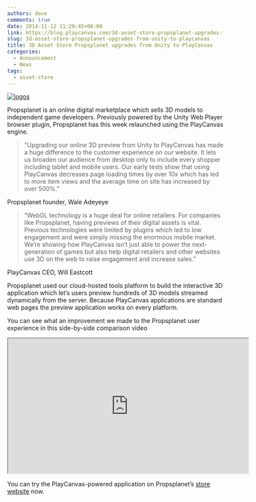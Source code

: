 ```yaml
---
authors: dave
comments: true
date: 2014-11-12 11:29:45+00:00
link: https://blog.playcanvas.com/3d-asset-store-propsplanet-upgrades-from-unity-to-playcanvas/
slug: 3d-asset-store-propsplanet-upgrades-from-unity-to-playcanvas
title: 3D Asset Store Propsplanet upgrades from Unity to PlayCanvas
categories:
  - Announcement
  - News
tags:
  - asset-store
---
```


[![logos](/img/logos.jpg)](/img/logos.jpg)

Propsplanet is an online digital marketplace which sells 3D models to independent game developers. Previously powered by the Unity Web Player browser plugin, Propsplanet has this week relaunched using the PlayCanvas engine.

<blockquote>"Upgrading our online 3D preview from Unity to PlayCanvas has made a huge difference to the customer experience on our website. It lets us broaden our audience from desktop only to include every shopper including tablet and mobile users. Our early tests show that using PlayCanvas decreases page loading times by over 10x which has led to more item views and the average time on site has increased by over 500%.”</blockquote>

Propsplanet founder, Wale Adeyeye

<blockquote>“WebGL technology is a huge deal for online retailers. For companies like Propsplanet, having previews of their digital assets is vital. Previous technologies were limited by plugins which led to low engagement and were simply missing the enormous mobile market. We’re showing how PlayCanvas isn’t just able to power the next-generation of games but also help digital retailers and other websites use 3D on the web to raise engagement and increase sales.”</blockquote>

PlayCanvas CEO, Will Eastcott

Propsplanet used our cloud-hosted tools platform to build the interactive 3D application which let’s users preview hundreds of 3D models streamed dynamically from the server. Because PlayCanvas applications are standard web pages the preview application works on every platform.

You can see what an improvement we made to the Propsplanet user experience in this side-by-side comparison video

<div className="iframe-container">
    <iframe loading="lazy" width="560" height="315" src="https://www.youtube.com/embed/oMBP5MK8xb4" title="YouTube video player" allow="accelerometer; autoplay; clipboard-write; encrypted-media; gyroscope; picture-in-picture" allowfullscreen></iframe>
</div>

You can try the PlayCanvas-powered application on Propsplanet’s [store website](http://www.propsplanet.com) now.
